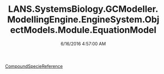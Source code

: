 ﻿---
title: LANS.SystemsBiology.GCModeller.ModellingEngine.EngineSystem.ObjectModels.Module.EquationModel
date: 6/16/2016 4:57:00 AM
---

[CompoundSpecieReference](T-LANS.SystemsBiology.GCModeller.ModellingEngine.EngineSystem.ObjectModels.Module.EquationModel.CompoundSpecieReference.html)
